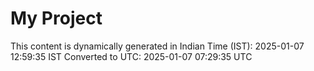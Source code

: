 # My Project

This content is dynamically generated in Indian Time (IST): 2025-01-07 12:59:35 IST
Converted to UTC: 2025-01-07 07:29:35 UTC
